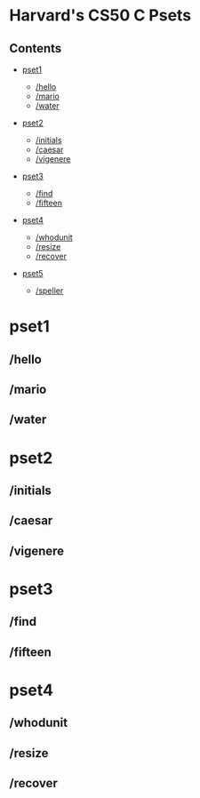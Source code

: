 Harvard's CS50 C Psets
======================

Contents
--------
* [pset1](#pset1)
  * [/hello](#/hello)
  * [/mario](#/mario)
  * [/water](#/water)
  
* [pset2](#pset2)
  * [/initials](#/initials)
  * [/caesar](#/caesar)
  * [/vigenere](#/vigenere)
  
* [pset3](#pset3)
  * [/find](#/find)
  * [/fifteen](#/fifteen)
  
* [pset4](#pset4)
  * [/whodunit](#/whodunit)
  * [/resize](#/resize)
  * [/recover](#/recover)
  
* [pset5](#pset5)
  * [/speller](#/-speller)

  
  
pset1
=====
  /hello
  ------
  
  /mario
  ------
  
  /water
  ------
  
pset2
=====
  /initials
  ---------
  
  /caesar
  -------
  
  /vigenere
  ---------
  
pset3
=====
  /find
  ------
  
  /fifteen
  --------
  
pset4
=====
  /whodunit
  ---------
  
  /resize
  -------
  
  /recover
  --------
  
